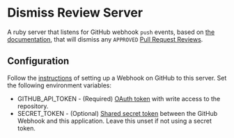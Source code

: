 # Dismiss Review Server

A ruby server that listens for GitHub webhook `push` events, based on [the documentation](https://developer.github.com/webhooks/configuring/#writing-the-server), that will dismiss any `APPROVED` [Pull Request Reviews](https://help.github.com/articles/about-pull-request-reviews/).

## Configuration

Follow the [instructions](https://developer.github.com/webhooks/) of setting up a Webhook on GitHub to this server. Set the following environment variables:
- GITHUB_API_TOKEN - (Required) [OAuth token](https://developer.github.com/v3/#authentication) with write access to the repository.
- SECRET_TOKEN - (Optional) [Shared secret token](https://developer.github.com/webhooks/securing/#validating-payloads-from-github) between the GitHub Webhook and this application. Leave this unset if not using a secret token.
